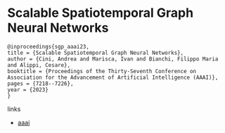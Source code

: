 # Scalable Spatiotemporal Graph Neural Networks

```
@inproceedings{sgp_aaai23,
title = {Scalable Spatiotemporal Graph Neural Networks},
author = {Cini, Andrea and Marisca, Ivan and Bianchi, Filippo Maria and Alippi, Cesare},
booktitle = {Proceedings of the Thirty-Seventh Conference on Association for the Advancement of Artificial Intelligence (AAAI)},
pages = {7218--7226},
year = {2023}
}
```

links
- [aaai](https://ojs.aaai.org/index.php/AAAI/article/view/25880)

